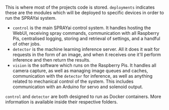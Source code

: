 This is where most of the projects code is stored. `deployments` indicates these are the modules which will be deployed to specific devices in order to run the SPRAYai system.

- `control` is the main SPRAYai control system. It handles hosting the WebUI, receiving spray commands, communication with all Raspberry Pis, centralised logging, storing and retrieval of settings, and a handful of other jobs.
- `detector` is the machine learning inference server. All it does it wait for requests in the form of an image, and when it receives one it'll perform inference and then return the results.
- `vision` is the software which runs on the Raspberry Pis. It handles all camera capture, as well as managing image queues and caches, communication with the `detector` for inference, as well as anything related to mechanical control of the system. This includes communication with an Arduino for servo and solenoid output.

`control` and `detector` are both designed to run as Docker containers. More information is available inside their respective folders.
